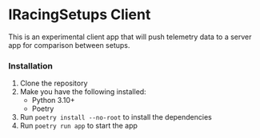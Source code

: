 # IRacingSetups Client
This is an experimental client app that will push telemetry data to a server app for comparison between setups.

### Installation
1. Clone the repository
2. Make you have the following installed:
    - Python 3.10+
    - Poetry
3. Run `poetry install --no-root` to install the dependencies
4. Run `poetry run app` to start the app
